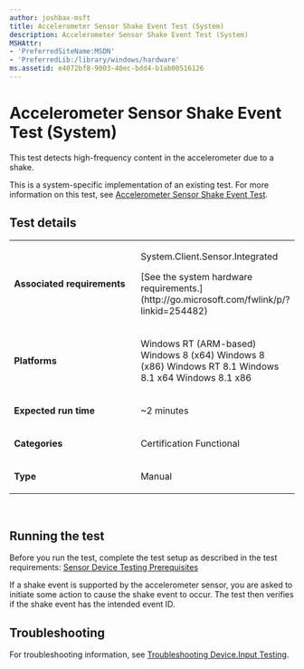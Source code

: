 ```yaml
---
author: joshbax-msft
title: Accelerometer Sensor Shake Event Test (System)
description: Accelerometer Sensor Shake Event Test (System)
MSHAttr:
- 'PreferredSiteName:MSDN'
- 'PreferredLib:/library/windows/hardware'
ms.assetid: e4072bf8-9003-40ec-bdd4-b1ab00516126
---
```


# Accelerometer Sensor Shake Event Test (System)


This test detects high-frequency content in the accelerometer due to a shake.

This is a system-specific implementation of an existing test. For more information on this test, see [Accelerometer Sensor Shake Event Test](accelerometer-sensor-shake-event-test-0dd5d2b3-dfc4-475d-abab-f4a97a8cf977.md).

## Test details


<table>
<colgroup>
<col width="50%" />
<col width="50%" />
</colgroup>
<tbody>
<tr class="odd">
<td><p><strong>Associated requirements</strong></p></td>
<td><p>System.Client.Sensor.Integrated</p>
<p>[See the system hardware requirements.](http://go.microsoft.com/fwlink/p/?linkid=254482)</p></td>
</tr>
<tr class="even">
<td><p><strong>Platforms</strong></p></td>
<td><p>Windows RT (ARM-based) Windows 8 (x64) Windows 8 (x86) Windows RT 8.1 Windows 8.1 x64 Windows 8.1 x86</p></td>
</tr>
<tr class="odd">
<td><p><strong>Expected run time</strong></p></td>
<td><p>~2 minutes</p></td>
</tr>
<tr class="even">
<td><p><strong>Categories</strong></p></td>
<td><p>Certification Functional</p></td>
</tr>
<tr class="odd">
<td><p><strong>Type</strong></p></td>
<td><p>Manual</p></td>
</tr>
</tbody>
</table>

 

## Running the test


Before you run the test, complete the test setup as described in the test requirements: [Sensor Device Testing Prerequisites](sensor-device-testing-prerequisites.md)

If a shake event is supported by the accelerometer sensor, you are asked to initiate some action to cause the shake event to occur. The test then verifies if the shake event has the intended event ID.

## Troubleshooting


For troubleshooting information, see [Troubleshooting Device.Input Testing](troubleshooting-deviceinput-testing.md).

 

 






